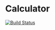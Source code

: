 # Calculator

[![Build Status](https://travis-ci.org/Kasmas/Calculator.svg?branch=master)](https://travis-ci.org/Kasmas/Calculator)
